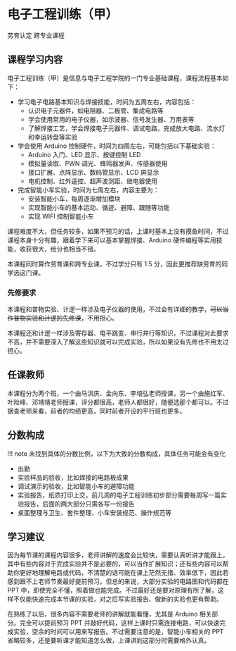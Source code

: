 # 电子工程训练（甲）
<div class="badges">
<span class="badge labor-badge">劳育认定</span>
<span class="badge cross-badge">跨专业课程</span>
</div>

## 课程学习内容

电子工程训练（甲）是信息与电子工程学院的一门专业基础课程，课程流程基本如下：

* 学习电子电路基本知识与焊接技能，时间为五周左右，内容包括：
    - 认识电子元器件，如电阻器、二极管、集成电路等
    - 学会使用常用的电子仪器，如示波器、信号发生器、万用表等
    - 了解焊接工艺，学会焊接电子元器件、调试电路，完成放大电路、流水灯和幸运转盘等实验
* 学会使用 Arduino 控制硬件，时间为四周左右，可能包括以下基础实验：
    - Arduino 入门、LED 显示、按键控制 LED
    - 模拟量读取、PWN 调光、蜂鸣器发声、传感器使用
    - 接口扩展、点阵显示、数码管显示、LCD 屏显示
    - 电机控制、红外遥控、超声波测距、继电器使用
* 完成智能小车实验，时间为七周左右，内容主要为：
    - 安装智能小车，每周逐渐增加模块
    - 实现智能小车的基本运动、循迹、避障、跟随等功能
    - 实现 WIFI 控制智能小车

课程难度不大，但任务较多，如果不预习的话，上课时基本上没有摸鱼时间，不过课程本身十分有趣，跟着学下来可以基本掌握焊接、Arduino 硬件编程等实用技能，收获很大，给分也相当不错。

本课程同时算作劳育课和跨专业课，不过学分只有 1.5 分，因此更推荐缺劳育的同学选这门课。

### 先修要求

本课程和普物实验、计逻一样涉及电子仪器的使用，不过会有详细的教学，~~可以当作普物实验和计逻的先修课~~，不用担心。

本课程还和计逻一样涉及寄存器、电平跳变、串行并行等知识，不过课程对此要求不高，并不需要深入了解这些知识就可以完成实验，所以如果没有先修也不用太过担心。

## 任课教师

本课程分为两个班，一个由马洪庆、金向东、李培弘老师授课，另一个由施红军、叶险峰、邓靖靖老师授课，评分都很高，老师人都很好，随便选那个都可以。不过据查老师来看，前者的均绩更高，同时前者开设的平行班也更多。

## 分数构成

!!! note
    未找到具体的分数比例，以下为大致的分数构成，具体任务可能会有变化

* 出勤
* 实验样品的验收，比如焊接的电路板成果
* 调试演示的验收，比如智能小车的避障功能
* 实验报告，纸质打印上交，前几周的电子工程训练初步部分需要每周写一篇实验报告，后面的两大部分只需各写一份报告
* 桌面整理与卫生、套件整理、小车安装规范、操作规范等

## 学习建议

因为每节课的课程内容很多，老师讲解的速度会比较快，需要认真听讲才能跟上，其中有些内容对于完成实验并不是必要的，可以当作扩展知识；还有些内容可以帮助你更好地理解电路或代码，不清楚的话可能在课上茫然无措、效率低下，因此若感到跟不上老师节奏最好提前预习。但总的来说，大部分实验的电路图和代码都在 PPT 中，即使完全不懂，照着做也能完成。不过最好还是要对原理有所了解，这样不仅能快速完成本节课的实验，对之后写实验报告、做新的实验也更有帮助。

在熟练了以后，很多内容不需要老师的讲解就能看懂，尤其是 Arduino 相关部分。完全可以提前预习 PPT 并敲好代码，这样上课时只需连接电路，可以快速完成实验，空余的时间可以用来写报告。不过需要注意的是，智能小车相关的 PPT 省略较多，还是要听课才能知道怎么做，上课讲到这部分时需要格外认真。
